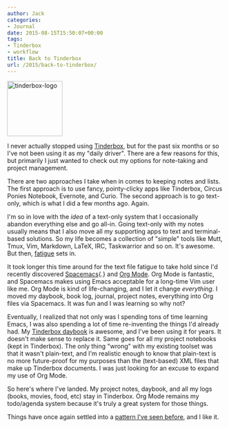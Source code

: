 ```yaml
---
author: Jack
categories:
- Journal
date: 2015-08-15T15:50:07+00:00
tags:
- Tinderbox
- workflow
title: Back to Tinderbox
url: /2015/back-to-tinderbox/
---
```


<img class="alignnone wp-image-4820 size-full" src="/wp-content/uploads/2015/08/tinderbox-logo.png" alt="tinderbox-logo" width="128" height="128" />

I never actually stopped using [Tinderbox][1], but for the past six months or so I've not been using it as my "daily driver". There are a few reasons for this, but primarily I just wanted to check out my options for note-taking and project management.

There are two approaches I take when in comes to keeping notes and lists. The first approach is to use fancy, pointy-clicky apps like Tinderbox, Circus Ponies Notebook, Evernote, and Curio. The second approach is to go text-only, which is what I did a few months ago. Again.

I'm so in love with the _idea_ of a text-only system that I occasionally abandon everything else and go all-in. Going text-only with my notes usually means that I also move all my supporting apps to text and terminal-based solutions. So my life becomes a collection of "simple" tools like Mutt, Tmux, Vim, Markdown, LaTeX, IRC, Taskwarrior and so on. It's awesome. But then, [fatigue][2] sets in.

It took longer this time around for the text file fatigue to take hold since I'd recently discovered [Spacemacs][3]{.} and [Org Mode][4]. Org Mode is fantastic, and Spacemacs makes using Emacs acceptable for a long-time Vim user like me. Org Mode is kind of life-changing, and I let it change _everything_. I moved my daybook, book log, journal, project notes, everything into Org files via Spacemacs. It was fun and I was learning so why not?

Eventually, I realized that not only was I spending tons of time learning Emacs, I was also spending a lot of time re-inventing the things I'd already had. My [Tinderbox daybook][5] is awesome, and I've been using it for years. It doesn't make sense to replace it. Same goes for all my project notebooks (kept in Tinderbox). The only thing "wrong" with my existing toolset was that it wasn't plain-text, and I'm realistic enough to know that plain-text is no more future-proof for my purposes than the (text-based) XML files that make up Tinderbox documents. I was just looking for an excuse to expand my use of Org Mode.

So here's where I've landed. My project notes, daybook, and all my logs (books, movies, food, etc) stay in Tinderbox. Org Mode remains my todo/agenda system because it's truly a great system for those things.

Things have once again settled into a [pattern I've seen before][6], and I like it.

 [1]: http://www.eastgate.com/Tinderbox/
 [2]: http://notes.baty.net/2015/08/13/textFileFatigue.html
 [3]: https://github.com/syl20bnr/spacemacs
 [4]: http://orgmode.org
 [5]: http://baty.net/2008/tinderbox-as-a-daybook/
 [6]: http://baty.net/2013/digital-recordkeeping/
